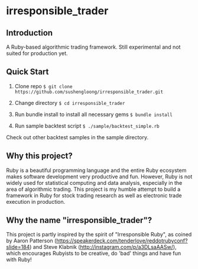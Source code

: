 irresponsible_trader
====================

## Introduction ##

A Ruby-based algorithmic trading framework. Still experimental and not suited for production yet.

## Quick Start ##

1. Clone repo
`$ git clone https://github.com/sushengloong/irresponsible_trader.git`

2. Change directory
`$ cd irresponsible_trader`

3. Run bundle install to install all necessary gems
`$ bundle install`

4. Run sample backtest script
`$ ./sample/backtest_simple.rb`

Check out other backtest samples in the sample directory.

## Why this project? ##

Ruby is a beautiful programming language and the entire Ruby ecosystem makes software development very productive and fun. However, Ruby is not widely used for statistical computing and data analysis, especially in the area of algorithmic trading. This project is my humble attempt to build a framework in Ruby for stock trading research as well as electronic trade execution in production.

## Why the name "irresponsible_trader"? ##

This project is partly inspired by the spirit of "Irresponsible Ruby", as coined by Aaron Patterson (https://speakerdeck.com/tenderlove/reddotrubyconf?slide=184) and Steve Klabnik (http://instagram.com/p/a3DLsaAASw/), which encourages Rubyists to be creative, do 'bad' things and have fun with Ruby!

